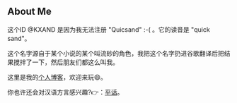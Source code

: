 ## About Me

这个ID @KXAND 是因为我无法注册 "Quicsand" :-( 。它的读音是 "quick sand"。

这个名字源自于某个小说的某个叫流砂的角色，我把这个名字扔进谷歌翻译后把结果搅拌了一下，然后朋友们都这么叫我。

这里是我的[个人博客](https://blog.leeka.pub)，欢迎来玩😄。

你也许还会对汉语方言感兴趣?👉：[平话](https://pinhua.leeka.pub)。
